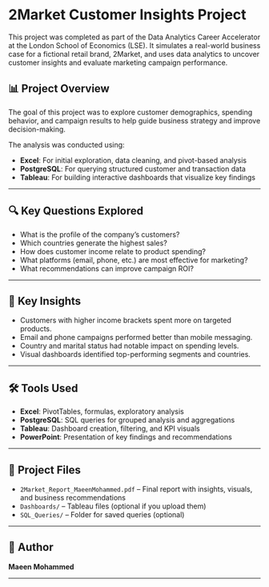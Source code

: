 # 2Market Customer Insights Project

This project was completed as part of the Data Analytics Career Accelerator at the London School of Economics (LSE). It simulates a real-world business case for a fictional retail brand, 2Market, and uses data analytics to uncover customer insights and evaluate marketing campaign performance.

## 📊 Project Overview

The goal of this project was to explore customer demographics, spending behavior, and campaign results to help guide business strategy and improve decision-making.

The analysis was conducted using:
- **Excel**: For initial exploration, data cleaning, and pivot-based analysis
- **PostgreSQL**: For querying structured customer and transaction data
- **Tableau**: For building interactive dashboards that visualize key findings

---

## 🔍 Key Questions Explored

- What is the profile of the company’s customers?
- Which countries generate the highest sales?
- How does customer income relate to product spending?
- What platforms (email, phone, etc.) are most effective for marketing?
- What recommendations can improve campaign ROI?

---

## 🧠 Key Insights

- Customers with higher income brackets spent more on targeted products.
- Email and phone campaigns performed better than mobile messaging.
- Country and marital status had notable impact on spending levels.
- Visual dashboards identified top-performing segments and countries.

---

## 🛠 Tools Used

- **Excel**: PivotTables, formulas, exploratory analysis
- **PostgreSQL**: SQL queries for grouped analysis and aggregations
- **Tableau**: Dashboard creation, filtering, and KPI visuals
- **PowerPoint**: Presentation of key findings and recommendations

---

## 📁 Project Files

- `2Market_Report_MaeenMohammed.pdf` – Final report with insights, visuals, and business recommendations  
- `Dashboards/` – Tableau files (optional if you upload them)  
- `SQL_Queries/` – Folder for saved queries (optional)  

---

## 📌 Author

**Maeen Mohammed**  



---

